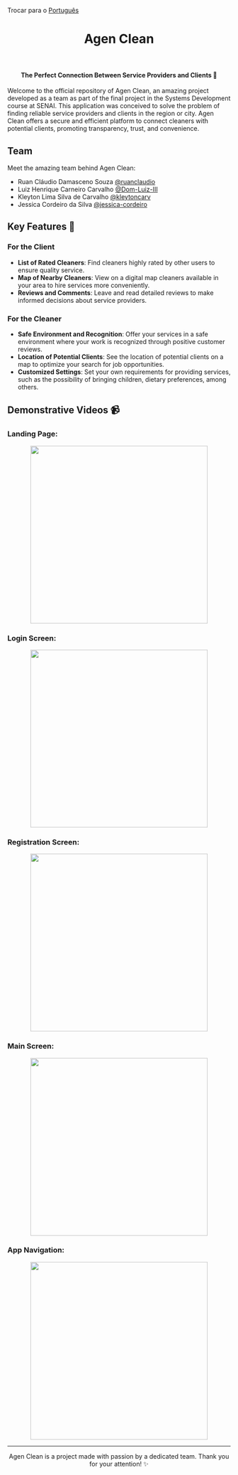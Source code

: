 Trocar para o [Português](README.md)

<div align="center">
<h1>Agen Clean</h1> 
<br>
<h4>The Perfect Connection Between Service Providers and Clients 🌟</h4> 
</div>

Welcome to the official repository of Agen Clean, an amazing project developed as a team as part of the final project in the Systems Development course at SENAI. This application was conceived to solve the problem of finding reliable service providers and clients in the region or city. Agen Clean offers a secure and efficient platform to connect cleaners with potential clients, promoting transparency, trust, and convenience.

## Team

Meet the amazing team behind Agen Clean:

- Ruan Cláudio Damasceno Souza [@ruanclaudio](https://github.com/ruanclaudio)
- Luiz Henrique Carneiro Carvalho [@Dom-Luiz-III](https://github.com/Dom-Luiz-III)
- Kleyton Lima Silva de Carvalho [@kleytoncarv](https://github.com/kleytoncarv)
- Jessica Cordeiro da Silva [@jessica-cordeiro](https://www.linkedin.com/in/jessica-cordeiro-744193239/)

## Key Features 🚀

### For the Client

- **List of Rated Cleaners**: Find cleaners highly rated by other users to ensure quality service.
- **Map of Nearby Cleaners**: View on a digital map cleaners available in your area to hire services more conveniently.
- **Reviews and Comments**: Leave and read detailed reviews to make informed decisions about service providers.

### For the Cleaner

- **Safe Environment and Recognition**: Offer your services in a safe environment where your work is recognized through positive customer reviews.
- **Location of Potential Clients**: See the location of potential clients on a map to optimize your search for job opportunities.
- **Customized Settings**: Set your own requirements for providing services, such as the possibility of bringing children, dietary preferences, among others.

## Demonstrative Videos 📹

### Landing Page:

<div align="center">
  <img src="./github_readme_assets/landing-page.gif" width="400">
</div>

### Login Screen:

<div align="center">
  <img src="./github_readme_assets/realizando-login.gif" width="400">
</div>

### Registration Screen:

<div align="center">
  <img src="./github_readme_assets/realizando-cadastro.gif" width="400">
</div>

### Main Screen:

<div align="center">
  <img src="./github_readme_assets/home-page.gif" width="400">
</div>

### App Navigation:

<div align="center">
  <img src="./github_readme_assets/demonstrando-app.gif" width="400">
</div>

---

<p align="center">
Agen Clean is a project made with passion by a dedicated team. Thank you for your attention! ✨
</p>
